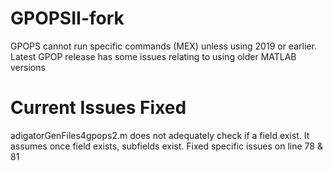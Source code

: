 # GPOPSII-fork
GPOPS cannot run specific commands (MEX) unless using 2019 or earlier. Latest GPOP release has some issues relating to using older MATLAB versions

# Current Issues Fixed

adigatorGenFiles4gpops2.m does not adequately check if a field exist. It assumes once field exists, subfields exist. 
Fixed specific issues on line 78 & 81
